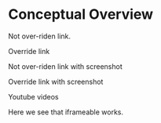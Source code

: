 <!--
{
"name" : "angular-test",
"version" : "0.1",
"title" : "Angular Concepts",
"description" : "Dive into AngularJS",
"tags" : "angularjs, javascript",
"freshnessDate" : 2015-06-01,
"license" : "CC BY 3.0"
}
-->


<!-- @section -->

# Conceptual Overview



Not over-riden link.

<!-- @link, "url" : "https://nodejs.org", "text": "Install NodeJS" -->

Override link

<!-- @link, "url" : "https://nodejs.org", "text": "Put to practice NodeJS", "imageUrl" : "http://code-maven.com/img/node.png", "title": "Node with Wiki", "description": "Best description ever, take this to heart and remember it for ages to come." -->

Not over-riden link with screenshot

<!-- @link, "url" : "https://nodejs.org", "text": "Install NodeJS", "prefer" : "screenshot" -->

Override link with screenshot

<!-- @link, "url" : "https://nodejs.org", "text": "Put to practice NodeJS", "imageUrl" : "http://code-maven.com/img/node.png", "title": "Node with Wiki", "description": "Best description ever, take this to heart and remember it for ages to come." , "prefer" : "screenshot" -->

Youtube videos

<!-- @link, "url" : "https://www.youtube.com/watch?v=5MgBikgcWnY", "text": "Install NodeJS", "prefer" : "embed" -->
<!-- @link, "url" : "https://www.youtube.com/watch?v=5MgBikgcWnY", "text": "Install NodeJS", "prefer" : "screenshot" -->
<!-- @link, "url" : "https://www.youtube.com/watch?v=5MgBikgcWnY", "text": "Install NodeJS" -->


Here we see that iframeable works.

<!-- @link, "url" : "https://nodejs.org", "text": "Install NodeJS", "iframeable" : true -->
